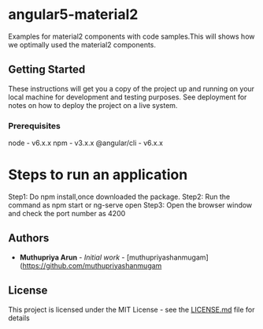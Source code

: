 # angular5-material2
Examples for material2 components with code samples.This will shows how we optimally used the material2 components.

## Getting Started

These instructions will get you a copy of the project up and running on your local machine for development and testing purposes. See deployment for notes on how to deploy the project on a live system.

### Prerequisites

node - v6.x.x
npm - v3.x.x
@angular/cli - v6.x.x

# Steps to run an application
 
 Step1: Do npm install,once downloaded the package.
 Step2: Run the command as npm start or ng-serve open
 Step3: Open the browser window and check the port number as 4200


## Authors

* **Muthupriya Arun** - *Initial work* - [muthupriyashanmugam](https://github.com/muthupriyashanmugam

## License

This project is licensed under the MIT License - see the [LICENSE.md](LICENSE.md) file for details

